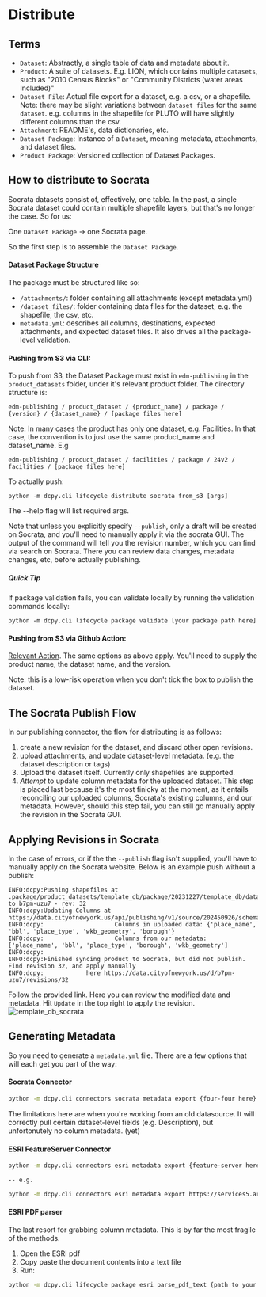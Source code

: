 # Distribute

## Terms
- `Dataset`: Abstractly, a single table of data and metadata about it.
- `Product`: A suite of datasets. E.g. LION, which contains multiple `datasets`, such as "2010 Census Blocks" or "Community Districts (water areas Included)"
- `Dataset File`: Actual file export for a dataset, e.g. a csv, or a shapefile. Note: there may be slight variations between `dataset files` for the same `dataset`. e.g. columns in the shapefile for PLUTO will have slightly different columns than the csv. 
- `Attachment`: README's, data dictionaries, etc.
- `Dataset Package`: Instance of a `Dataset`, meaning metadata, attachments, and dataset files. 
- `Product Package`: Versioned collection of Dataset Packages. 

## How to distribute to Socrata
Socrata datasets consist of, effectively, one table. In the past, a single Socrata dataset could contain multiple shapefile layers, but that's no longer the case. So for us:

One `Dataset Package` -> one Socrata page.

So the first step is to assemble the `Dataset Package`.

#### Dataset Package Structure
The package must be structured like so:
- `/attachments/`: folder containing all attachments (except metadata.yml)
- `/dataset_files/`: folder containing data files for the dataset, e.g. the shapefile, the csv, etc.
- `metadata.yml`: describes all columns, destinations, expected attachments, and expected dataset files. It also drives all the package-level validation.

#### Pushing from S3 via CLI:

To push from S3, the Dataset Package must exist in `edm-publishing` in the `product_datasets` folder, under it's relevant product folder. The directory structure is:
```
edm-publishing / product_dataset / {product_name} / package / {version} / {dataset_name} / [package files here]
```
Note: In many cases the product has only one dataset, e.g. Facilities. In that case, the convention is to just use the same product_name and dataset_name. E.g 
```
edm-publishing / product_dataset / facilities / package / 24v2 / facilities / [package files here]
```
To actually push:
```
python -m dcpy.cli lifecycle distribute socrata from_s3 [args]
```
The --help flag will list required args.

Note that unless you explicitly specify `--publish`, only a draft will be created on Socrata, and you'll need to manually apply it via the socrata GUI. The output of the command will tell you the revision number, which you can find via search on Socrata. There you can review data changes, metadata changes, etc, before actually publishing. 

##### Quick Tip
If package validation fails, you can validate locally by running the validation commands locally:
```
python -m dcpy.cli lifecycle package validate [your package path here]
```

#### Pushing from S3 via Github Action:
[Relevant Action](https://github.com/NYCPlanning/data-engineering/actions/workflows/socrata_publish_dataset.yml). The same options as above apply. You'll need to supply the product name, the dataset name, and the version.

Note: this is a low-risk operation when you don't tick the box to publish the dataset. 

## The Socrata Publish Flow
In our publishing connector, the flow for distributing is as follows: 

1. create a new revision for the dataset, and discard other open revisions. 
2. upload attachments, and update dataset-level metadata. (e.g. the dataset description or tags) 
3. Upload the dataset itself. Currently only shapefiles are supported. 
4. _Attempt_ to update column metadata for the uploaded dataset. This step is placed last because it's the most finicky at the moment, as it entails reconciling our uploaded columns, Socrata's existing columns, and our metadata. However, should this step fail, you can still go manually apply the revision in the Socrata GUI. 

## Applying Revisions in Socrata

In the case of errors, or if the the `--publish` flag isn't supplied, you'll have to manually apply on the Socrata website. Below is an example push without a publish:

```
INFO:dcpy:Pushing shapefiles at .package/product_datasets/template_db/package/20231227/template_db/dataset_files/templatedb_points.shp.zip to b7pm-uzu7 - rev: 32
INFO:dcpy:Updating Columns at https://data.cityofnewyork.us/api/publishing/v1/source/202450926/schema/199848287
INFO:dcpy:                    Columns in uploaded data: {'place_name', 'bbl', 'place_type', 'wkb_geometry', 'borough'}
INFO:dcpy:                    Columns from our metadata: ['place_name', 'bbl', 'place_type', 'borough', 'wkb_geometry']
INFO:dcpy:
INFO:dcpy:Finished syncing product to Socrata, but did not publish. Find revision 32, and apply manually
INFO:dcpy:            here https://data.cityofnewyork.us/d/b7pm-uzu7/revisions/32
```

Follow the provided link. Here you can review the modified data and metadata. Hit `Update` in the top right to apply the revision. 
![template_db_socrata](https://github.com/NYCPlanning/data-engineering/assets/11164730/b0c24251-00e3-4be1-99a6-6cf015240cc6)


## Generating Metadata

So you need to generate a `metadata.yml` file. There are a few options that will each get you part of the way:

#### Socrata Connector
``` sh
python -m dcpy.cli connectors socrata metadata export {four-four here}
```

The limitations here are when you're working from an old datasource. It will correctly pull certain dataset-level fields (e.g. Description), but unfortonutely no column metadata. (yet)

#### ESRI FeatureServer Connector
``` sh
python -m dcpy.cli connectors esri metadata export {feature-server here}

-- e.g.

python -m dcpy.cli connectors esri metadata export https://services5.arcgis.com/GfwWNkhOj9bNBqoJ/arcgis/rest/services/NYC_Borough_Boundary/FeatureServer/0
```

#### ESRI PDF parser

The last resort for grabbing column metadata. This is by far the most fragile of the methods.
1. Open the ESRI pdf
2. Copy paste the document contents into a text file
3. Run:

``` sh
python -m dcpy.cli lifecycle package esri parse_pdf_text {path to your text file}
```
